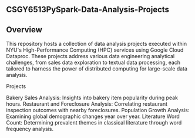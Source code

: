 ## CSGY6513PySpark-Data-Analysis-Projects

## Overview

This repository hosts a collection of data analysis projects executed within NYU's High-Performance Computing (HPC) services using Google Cloud Dataproc. These projects address various data engineering analytical challenges, from sales data exploration to textual data processing, each tailored to harness the power of distributed computing for large-scale data analysis.

Projects

Bakery Sales Analysis:
Insights into bakery item popularity during peak hours.
Restaurant and Foreclosure Analysis:
Correlating restaurant inspection outcomes with nearby foreclosures.
Population Growth Analysis:
Examining global demographic changes year over year.
Literature Word Count:
Determining prevalent themes in classical literature through word frequency analysis.
